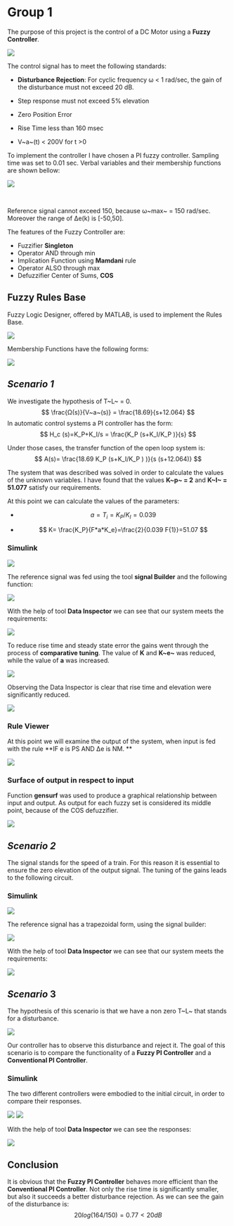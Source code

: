 # Group 1

The purpose of this project is the control of a DC Motor using a **Fuzzy Controller**.

<img src="images/1.jpg">

The control signal has to meet the following standards:

- **Disturbance Rejection**: For cyclic frequency ω < 1 rad/sec, the gain of the disturbance must not exceed 20 dB.

- Step response must not exceed 5% elevation

- Zero Position Error

- Rise Time less than 160 msec

- V~a~(t) < 200V for t >0

  

To implement the controller I have chosen a PI fuzzy controller. Sampling time was set to 0.01 sec. Verbal variables and their membership functions are shown bellow: 

<img src="images/2.jpg">

​                                                                                             

Reference signal cannot exceed 150, because ω~max~ = 150 rad/sec. Moreover the range of Δe(k) is [-50,50].

The features of the Fuzzy Controller are:

- Fuzzifier **Singleton**
- Operator AND through min
- Implication Function using **Mamdani** rule
- Operator ALSO through max
- Defuzzifier Center of Sums, **COS**



## Fuzzy Rules Base

Fuzzy Logic Designer, offered by MATLAB, is used to implement the Rules Base.

<img src="images/3.jpg">



Membership Functions have the following forms:

<img src="images/4.jpg">





## *Scenario 1*

We investigate the hypothesis of T~L~ = 0.                              
$$
\frac{Ω(s)}{V~a~(s)} = \frac{18.69}{s+12.064}
$$
In automatic control systems a PI controller has the form: 
$$
H_c (s)=K_P+K_I/s = \frac{K_P (s+K_I/K_P )}{s}
$$

Under those cases, the transfer function of the open loop system is:
$$
A(s)=  \frac{18.69 K_P (s+K_I/K_P ) )}{s (s+12.064)}
$$


The system that was described was solved in order to calculate the values of the unknown variables. I have found that the values **K~p~ = 2** and **K~I~ = 51.077** satisfy our requirements.

At this point we can calculate the values of the parameters:

- $$
  a=T_i=K_P/K_I =0.039
  $$

  

- $$
  K= \frac{K_P}{F*a*K_e}=\frac{2}{0.039 F{1}}=51.07
  $$





### Simulink

<img src="images/5.jpg">



The reference signal was fed using the tool **signal Builder** and the following function:

<img src="images/6.jpg">



With the help of tool **Data Inspector** we can see that our system meets the requirements:

<img src="images/7.jpg">







To reduce rise time and steady state error the gains went through the process of **comparative tuning**. The value of **K** and **K~e~** was reduced, while the value of **a** was increased.



<img src="images/8.jpg">



Observing the Data Inspector is clear that rise time and elevation were significantly reduced.



<img src="images/9.jpg">





### Rule Viewer

At this point we will examine the output of the system, when input is fed with the rule **IF e is PS AND Δe is NM\. **

<img src="images/10.jpg">





### Surface of output in respect to input

Function **gensurf** was used to produce a graphical relationship between input and output. As output for each fuzzy set is considered its middle point, because of the COS defuzzifier.

<img src="images/11.jpg">





## *Scenario 2*

The signal stands for the speed of a train. For this reason it is essential to ensure the zero elevation of the output signal. The tuning of the gains leads to the following circuit.



### Simulink

<img src="images/12.jpg">

The reference signal has a trapezoidal form, using the signal builder:



<img src="images/13.jpg">


With the help of tool **Data Inspector** we can see that our system meets the requirements:



<img src="images/14.jpg">





## *Scenario* 3

The hypothesis of this scenario is that we have a non zero T~L~ that stands for a disturbance.

<img src="images/15.jpg">

Our controller has to observe this disturbance and reject it. The goal of this scenario is to compare the functionality of a **Fuzzy PI Controller** and a **Conventional PI Controller**.



### Simulink

The two different controllers were embodied to the initial circuit, in order to compare their responses.

<img src="images/16.jpg">

<img src="images/17.jpg">



With the help of tool **Data Inspector** we can see the responses:



<img src="images/18.jpg">







## Conclusion

It is obvious that the **Fuzzy PI Controller** behaves more efficient than the  **Conventional PI Controller**. Not only the rise time is significantly smaller, but also it succeeds a better disturbance rejection. As we can see the gain of the disturbance is: 
$$
20 log⁡(164/150)=0.77<20dB
$$
